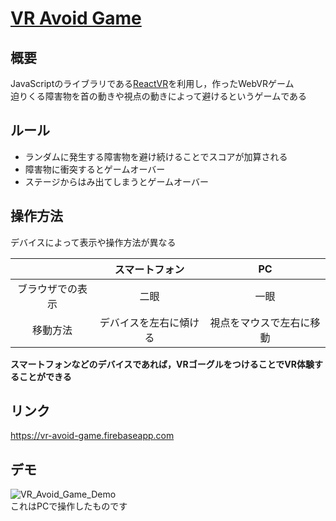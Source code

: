 # [VR Avoid Game](https://vr-avoid-game.firebaseapp.com)

## 概要
JavaScriptのライブラリである[ReactVR](https://facebook.github.io/react-vr/index.html)を利用し，作ったWebVRゲーム<br>
迫りくる障害物を首の動きや視点の動きによって避けるというゲームである
## ルール
* ランダムに発生する障害物を避け続けることでスコアが加算される
* 障害物に衝突するとゲームオーバー
* ステージからはみ出てしまうとゲームオーバー
## 操作方法
デバイスによって表示や操作方法が異なる<br>

|　              | スマートフォン       |PC                      |
|:--------------:|:--------------------:|:----------------------:|
|ブラウザでの表示|二眼                  |一眼                    |
|移動方法        |デバイスを左右に傾ける|視点をマウスで左右に移動|

**スマートフォンなどのデバイスであれば，VRゴーグルをつけることでVR体験することができる**
## リンク
https://vr-avoid-game.firebaseapp.com
## デモ
![VR_Avoid_Game_Demo](https://imgur.com/gzgsSJq.gif)<br>
これはPCで操作したものです
